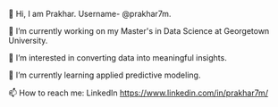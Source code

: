 

👋 Hi, I am Prakhar. Username- @prakhar7m.


🔭 I’m currently working on my Master's in Data Science at Georgetown University.


👀 I’m interested in converting data into meaningful insights.


🌱 I’m currently learning applied predictive modeling.


📫 How to reach me: LinkedIn https://www.linkedin.com/in/prakhar7m/


<!--
**prakhar7m/prakhar7m** is a ✨ _special_ ✨ repository because its `README.md` (this file) appears on your GitHub profile.

Here are some ideas to get you started:

- 🔭 I’m currently working on ...
- 🌱 I’m currently learning ...
- 👯 I’m looking to collaborate on ...
- 🤔 I’m looking for help with ...
- 💬 Ask me about ...
- 📫 How to reach me: ...
- 😄 Pronouns: ...
- ⚡ Fun fact: ...
-->


